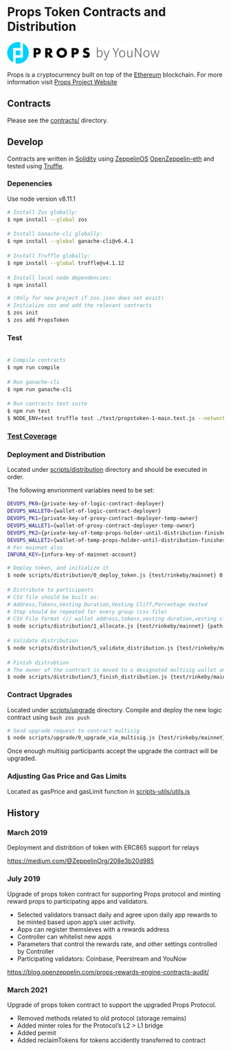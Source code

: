 # Props Token Contracts and Distribution

![Props Token](./props-logo.png?raw=true)

Props is a cryptocurrency built on top of the [Ethereum][ethereum] blockchain.
For more information visit [Props Project Website](https://propsproject.com/)

## Contracts

Please see the [contracts/](contracts) directory.

## Develop

Contracts are written in [Solidity][solidity] using [ZeppelinOS](https://github.com/zeppelinos/zos) [OpenZeppelin-eth](https://github.com/OpenZeppelin/openzeppelin-eth) and tested using [Truffle][truffle].

### Depenencies

Use node version v8.11.1

```bash
# Install Zos globally:
$ npm install --global zos

# Install Ganache-cli globally:
$ npm install --global ganache-cli@v6.4.1

# Install Truffle globally:
$ npm install --global truffle@v4.1.12

# Install local node dependencies:
$ npm install
```

```bash
# (Only for new project if zos.json does not exist) 
# Initialize zos and add the relevant contracts
$ zos init
$ zos add PropsToken
```
### Test

```bash

# Compile contracts
$ npm run compile

# Run ganache-cli
$ npm run ganache-cli

# Run contracts test suite
$ npm run test
$ NODE_ENV=test truffle test ./test/propstoken-1-main.test.js --network test
```

### [Test Coverage](https://htmlpreview.github.io/?https://raw.githubusercontent.com/propsproject/props-token-distribution/feature/rewards-contracts/coverage/token/index.html)


### Deployment and Distribution

Located under [scripts/distribution](scripts/distribution) directory and should be executed in order.

The following envrionment variables need to be set:
```bash
DEVOPS_PK0={private-key-of-logic-contract-deployer}
DEVOPS_WALLET0={wallet-of-logic-contract-deployer}
DEVOPS_PK1={private-key-of-proxy-contract-deployer-temp-owner}
DEVOPS_WALLET1={wallet-of-proxy-contract-deployer-temp-owner}
DEVOPS_PK2={private-key-of-temp-props-holder-until-distribution-finishes}
DEVOPS_WALLET2={wallet-of-temp-props-holder-until-distribution-finishes}
# For mainnet also 
INFURA_KEY={infura-key-of-mainnet-account}
```

```bash
# Deploy token, and initialize it
$ node scripts/distribution/0_deploy_token.js {test/rinkeby/mainnet} 0 {secondsInDay} {rewardsBeginTimestamp}

# Distribute to participants
# CSV file should be built as: 
# Address,Tokens,Vesting Duration,Vesting Cliff,Percentage Vested
# Step should be repeated for every group (csv file)
# CSV File format (// wallet address,tokens,vesting duration,vesting cliff,vesting percentage,type,name,email address,first name,invested amount,invested discount)
$ node scripts/distribution/1_allocate.js {test/rinkeby/mainnet} {path-to-csv-file}

# Validate distribution
$ node scripts/distribution/5_validate_distribution.js {test/rinkeby/mainnet} group1,group2,...,groupN

# Finish distrubtion
# The owner of the contract is moved to a designated multisig wallet and so do all props not distributed
$ node scripts/distribution/3_finish_distribution.js {test/rinkeby/mainnet} {multisig-address-remaining-props} {multisig-address-contract-owner}
```
### Contract Upgrades

Located under [scripts/upgrade](scripts/upgrade) directory.
Compile and deploy the new logic contract using ```bash zos push```

```bash
# Send upgrade request to contract multisig
$ node scripts/upgrade/0_upgrade_via_multisig.js {test/rinkeby/mainnet} {multisig-address-contract-owner}
```
Once enough multisig participants accept the upgrade the contract will be upgraded.
### Adjusting Gas Price and Gas Limits

Located as gasPrice and gasLimit function in [scripts-utils/utils.js](scripts-utils/utils.js)

[ethereum]: https://www.ethereum.org/

[solidity]: https://solidity.readthedocs.io/en/develop/
[truffle]: http://truffleframework.com/

## History
### March 2019
Deployment and distribtion of token with ERC865 support for relays

https://medium.com/@ZeppelinOrg/208e3b20d985
### July 2019
Upgrade of props token contract for supporting Props protocol and minting reward props to participating apps and validators.
- Selected validators transact daily and agree upon daily app rewards to be minted based upon app’s user activity.
- Apps can register themsleves with a rewards address
- Controller can whitelist new apps
- Parameters that control the rewards rate, and other settings controlled by Controller
- Participating validators: Coinbase, Peerstream and YouNow

https://blog.openzeppelin.com/props-rewards-engine-contracts-audit/
### March 2021
Upgrade of props token contract to support the upgraded Props Protocol.
- Removed methods related to old protocol (storage remains)
- Added minter roles for the Protocol’s L2 > L1 bridge
- Added permit
- Added reclaimTokens for tokens accidently transferred to contract

